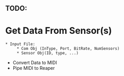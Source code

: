 ## TODO:
 # Get Data From Sensor(s) 
    * Input File:
         * Com Obj (InType, Port, BitRate, NumSensors)
         * Sensor Obj(ID, type, ...)
 * Convert Data to MIDI
 * Pipe MIDI to Reaper